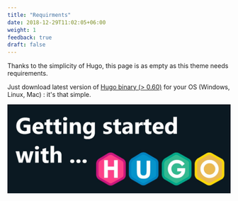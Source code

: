 ```yaml
---
title: "Requirments"
date: 2018-12-29T11:02:05+06:00
weight: 1
feedback: true
draft: false
---
```


Thanks to the simplicity of Hugo, this page is as empty as this theme needs requirements.

Just download latest version of [Hugo binary (> 0.60)](https://gohugo.io/getting-started/installing/) for your OS (Windows, Linux, Mac) : it's that simple.

![image example](hugo.jpg "image")
